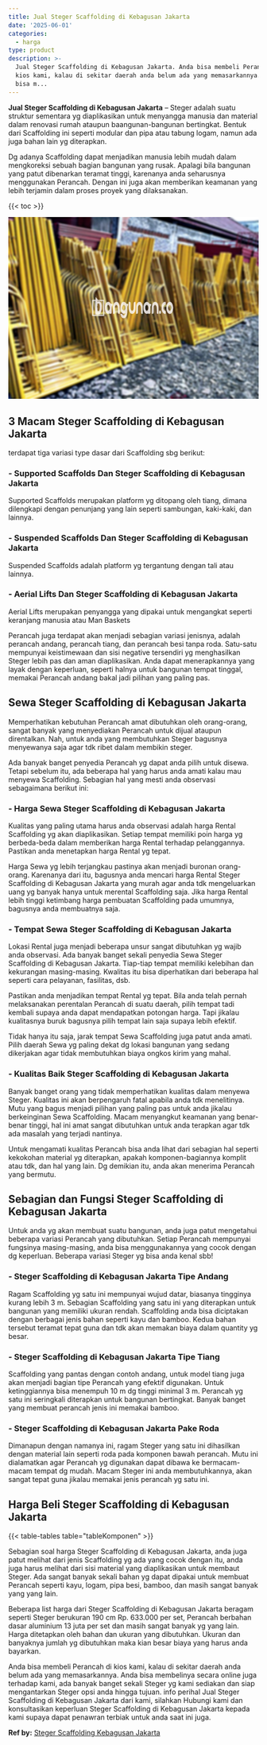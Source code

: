 ```yaml
---
title: Jual Steger Scaffolding di Kebagusan Jakarta
date: '2025-06-01'
categories:
  - harga
type: product
description: >-
  Jual Steger Scaffolding di Kebagusan Jakarta. Anda bisa membeli Perancah di
  kios kami, kalau di sekitar daerah anda belum ada yang memasarkannya. Anda
  bisa m...
---
```


**Jual Steger Scaffolding di Kebagusan Jakarta** – Steger adalah suatu struktur sementara yg diaplikasikan untuk menyangga manusia dan material dalam renovasi rumah ataupun baangunan-bangunan bertingkat. Bentuk dari Scaffolding ini seperti modular dan pipa atau tabung logam, namun ada juga bahan lain yg diterapkan.

Dg adanya Scaffolding dapat menjadikan manusia lebih mudah dalam mengkoreksi sebuah bagian bangunan yang rusak. Apalagi bila bangunan yang patut dibenarkan teramat tinggi, karenanya anda seharusnya menggunakan Perancah. Dengan ini juga akan memberikan keamanan yang lebih terjamin dalam proses proyek yang dilaksanakan.

{{< toc >}}

![Jual Steger Scaffolding di Kebagusan Jakarta](/images/sewa-scaffolding-steger-26.png)

## 3 Macam Steger Scaffolding di Kebagusan Jakarta

terdapat tiga variasi type dasar dari Scaffolding sbg berikut:

### \- Supported Scaffolds Dan Steger Scaffolding di Kebagusan Jakarta

Supported Scaffolds merupakan platform yg ditopang oleh tiang, dimana dilengkapi dengan penunjang yang lain seperti sambungan, kaki-kaki, dan lainnya.

### \- Suspended Scaffolds Dan Steger Scaffolding di Kebagusan Jakarta

Suspended Scaffolds adalah platform yg tergantung dengan tali atau lainnya.

### \- Aerial Lifts Dan Steger Scaffolding di Kebagusan Jakarta

Aerial Lifts merupakan penyangga yang dipakai untuk mengangkat seperti keranjang manusia atau Man Baskets

Perancah juga terdapat akan menjadi sebagian variasi jenisnya, adalah perancah andang, perancah tiang, dan perancah besi tanpa roda. Satu-satu mempunyai keistimewaan dan sisi negative tersendiri yg menghasilkan Steger lebih pas dan aman diaplikasikan. Anda dapat menerapkannya yang layak dengan keperluan, seperti halnya untuk bangunan tempat tinggal, memakai Perancah andang bakal jadi pilihan yang paling pas.

## Sewa Steger Scaffolding di Kebagusan Jakarta

Memperhatikan kebutuhan Perancah amat dibutuhkan oleh orang-orang, sangat banyak yang menyediakan Perancah untuk dijual ataupun direntalkan. Nah, untuk anda yang membutuhkan Steger bagusnya menyewanya saja agar tdk ribet dalam membikin steger.

Ada banyak banget penyedia Perancah yg dapat anda pilih untuk disewa. Tetapi sebelum itu, ada beberapa hal yang harus anda amati kalau mau menyewa Scaffolding. Sebagian hal yang mesti anda observasi sebagaimana berikut ini:

### \- Harga Sewa Steger Scaffolding di Kebagusan Jakarta

Kualitas yang paling utama harus anda observasi adalah harga Rental Scaffolding yg akan diaplikasikan. Setiap tempat memiliki poin harga yg berbeda-beda dalam memberikan harga Rental terhadap pelanggannya. Pastikan anda menetapkan harga Rental yg tepat.

Harga Sewa yg lebih terjangkau pastinya akan menjadi buronan orang-orang. Karenanya dari itu, bagusnya anda mencari harga Rental Steger Scaffolding di Kebagusan Jakarta yang murah agar anda tdk mengeluarkan uang yg banyak hanya untuk merental Scaffolding saja. Jika harga Rental lebih tinggi ketimbang harga pembuatan Scaffolding pada umumnya, bagusnya anda membuatnya saja.

### \- Tempat Sewa Steger Scaffolding di Kebagusan Jakarta

Lokasi Rental juga menjadi beberapa unsur sangat dibutuhkan yg wajib anda observasi. Ada banyak banget sekali penyedia Sewa Steger Scaffolding di Kebagusan Jakarta. Tiap-tiap tempat memiliki kelebihan dan kekurangan masing-masing. Kwalitas itu bisa diperhatikan dari beberapa hal seperti cara pelayanan, fasilitas, dsb.

Pastikan anda menjadikan tempat Rental yg tepat. Bila anda telah pernah melaksanakan perentalan Perancah di suatu daerah, pilih tempat tadi kembali supaya anda dapat mendapatkan potongan harga. Tapi jikalau kualitasnya buruk bagusnya pilih tempat lain saja supaya lebih efektif.

Tidak hanya itu saja, jarak tempat Sewa Scaffolding juga patut anda amati. Pilih daerah Sewa yg paling dekat dg lokasi bangunan yang sedang dikerjakan agar tidak membutuhkan biaya ongkos kirim yang mahal.

### \- Kualitas Baik Steger Scaffolding di Kebagusan Jakarta

Banyak banget orang yang tidak memperhatikan kualitas dalam menyewa Steger. Kualitas ini akan berpengaruh fatal apabila anda tdk menelitinya. Mutu yang bagus menjadi pilihan yang paling pas untuk anda jikalau berkeinginan Sewa Scaffolding. Macam menyangkut keamanan yang benar-benar tinggi, hal ini amat sangat dibutuhkan untuk anda terapkan agar tdk ada masalah yang terjadi nantinya.

Untuk mengamati kualitas Perancah bisa anda lihat dari sebagian hal seperti kekokohan material yg diterapkan, apakah komponen-bagiannya komplit atau tdk, dan hal yang lain. Dg demikian itu, anda akan menerima Perancah yang bermutu.

## Sebagian dan Fungsi Steger Scaffolding di Kebagusan Jakarta

Untuk anda yg akan membuat suatu bangunan, anda juga patut mengetahui beberapa variasi Perancah yang dibutuhkan. Setiap Perancah mempunyai fungsinya masing-masing, anda bisa menggunakannya yang cocok dengan dg keperluan. Beberapa variasi Steger yg bisa anda kenal sbb!

### \- Steger Scaffolding di Kebagusan Jakarta Tipe Andang

Ragam Scaffolding yg satu ini mempunyai wujud datar, biasanya tingginya kurang lebih 3 m. Sebagian Scaffolding yang satu ini yang diterapkan untuk bangunan yang memiliki ukuran rendah. Scaffolding anda bisa diciptakan dengan berbagai jenis bahan seperti kayu dan bamboo. Kedua bahan tersebut teramat tepat guna dan tdk akan memakan biaya dalam quantity yg besar.

### \- Steger Scaffolding di Kebagusan Jakarta Tipe Tiang

Scaffolding yang pantas dengan contoh andang, untuk model tiang juga akan menjadi bagian tipe Perancah yang efektif digunakan. Untuk ketinggiannya bisa menempuh 10 m dg tinggi minimal 3 m. Perancah yg satu ini seringkali diterapkan untuk bangunan bertingkat. Banyak banget yang membuat perancah jenis ini memakai bamboo.

### \- Steger Scaffolding di Kebagusan Jakarta Pake Roda

Dimanapun dengan namanya ini, ragam Steger yang satu ini dihasilkan dengan material lain seperti roda pada komponen bawah perancah. Mutu ini dialamatkan agar Perancah yg digunakan dapat dibawa ke bermacam-macam tempat dg mudah. Macam Steger ini anda membutuhkannya, akan sangat tepat guna jikalau memakai jenis perancah yg satu ini.

## Harga Beli Steger Scaffolding di Kebagusan Jakarta

{{< table-tables table="tableKomponen" >}}

Sebagian soal harga Steger Scaffolding di Kebagusan Jakarta, anda juga patut melihat dari jenis Scaffolding yg ada yang cocok dengan itu, anda juga harus melihat dari sisi material yang diaplikasikan untuk membaut Steger. Ada sangat banyak sekali bahan yg dapat dipakai untuk membuat Perancah seperti kayu, logam, pipa besi, bamboo, dan masih sangat banyak yang yang lain.

Beberapa list harga dari Steger Scaffolding di Kebagusan Jakarta beragam seperti Steger berukuran 190 cm Rp. 633.000 per set, Perancah berbahan dasar aluminium 13 juta per set dan masih sangat banyak yg yang lain. Harga ditetapkan oleh bahan dan ukuran yang dibutuhkan. Ukuran dan banyaknya jumlah yg dibutuhkan maka kian besar biaya yang harus anda bayarkan.

Anda bisa membeli Perancah di kios kami, kalau di sekitar daerah anda belum ada yang memasarkannya. Anda bisa membelinya secara online juga terhadap kami, ada banyak banget sekali Steger yg kami sediakan dan siap mengantarkan Steger opsi anda hingga tujuan. info perihal Jual Steger Scaffolding di Kebagusan Jakarta dari kami, silahkan Hubungi kami dan konsultasikan keperluan Steger Scaffolding di Kebagusan Jakarta kepada kami supaya dapat penawran terbiak untuk anda saat ini juga.

**Ref by:** [Steger Scaffolding Kebagusan Jakarta](https://id.wikipedia.org/wiki/Steger)
